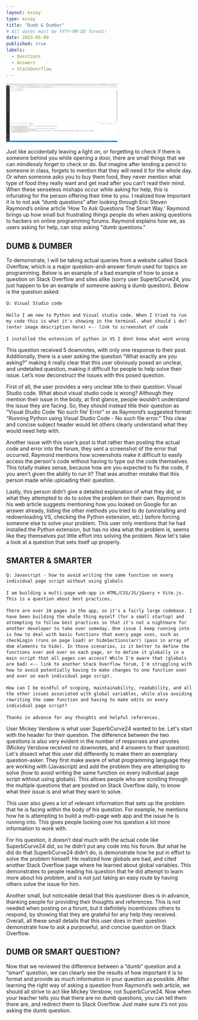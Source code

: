 ```yaml
---
layout: essay
type: essay
title: "Dumb & Dumber"
# All dates must be YYYY-MM-DD format!
date: 2023-05-09
published: true
labels:
  - Questions
  - Answers
  - StackOverflow
---
```


<img width="300px" class="rounded float-start pe-4" src="../img/BadExample.jpg">

Just like accidentally leaving a light on, or forgetting to check if there is someone behind you while opening a door, there are small things that we can mindlessly forget to check or do. But imagine after lending a pencil to someone in class, forgets to mention that they will need it for the whole day. Or when someone asks you to buy them food, they never mention what type of food they really want and get mad after you can’t read their mind. When these senseless mishaps occur while asking for help, this is infuriating for the person offering their time to you. I realized how important it is to not ask “dumb questions” after looking through Eric Steven Raymond’s online article ‘How To Ask Questions The Smart Way.’  Raymond brings up how small but frustrating things people do when asking questions to hackers on online programming forums. Raymond explains how we, as users asking for help, can stop asking "dumb questions."

## DUMB & DUMBER

To demonstrate, I will be taking actual queries from a website called Stack Overflow, which is a major question-and-answer forum used for topics on programming. Below is an example of a bad example of how to pose a question on Stack Overflow and sites alike (sorry user SuperbCurve24, you just happen to be an example of someone asking a dumb question). Below is the question asked:

```
Q: Visual Studio code

Hello I am new to Python and Visual studio code. When I tried to run my code this is what it's showing in the terminal. what should i do? (enter image description here) <-- link to screenshot of code

I installed the extension of python in VS I dont know what went wrong
```

This question received 5 downvotes, with only one response to their post. Additionally, there is a user asking the question “What exactly are you asking?” making it really clear that this user obviously posed an unclear, and undetailed question, making it difficult for people to help solve their issue. Let’s now deconstruct the issues with this posed question.

 First of all, the user provides a very unclear title to their question: Visual Studio code. What about visual studio code is wrong? Although they mention their issue in the body, at first glance, people wouldn’t understand the issue they are facing. So, they should instead title their question as “Visual Studio Code ‘No such file’ Error” or as Raymond’s suggested format: “Running Python using Visual Studio Code - No such file error.” This clear and concise subject header would let others clearly understand what they would need help with.
	
Another issue with this user’s post is that rather than posting the actual code and error into the forum, they sent a screenshot of the error that occurred. Raymond mentions how screenshots make it difficult to easily access the person's code without having to type out the code themselves. This totally makes sense, because how are you expected to fix the code, if you aren’t given the ability to run it? That was another mistake that this person made while uploading their question.

Lastly, this person didn’t give a detailed explanation of what they did, or what they attempted to do to solve the problem on their own. Raymond in his web article suggests mentioning how you looked on Google for an answer already, listing the other methods you tried to do (uninstalling and redownloading VS, checking the Python extension, etc.) before forcing someone else to solve your problem. This user only mentions that he had installed the Python extension, but has no idea what the problem is, seems like they themselves put little effort into solving the problem. Now let's take a look at a question that sets itself up properly.

## SMARTER & SMARTER

```
Q: Javascript - how to avoid writing the same function on every individual page script without using globals

I am building a multi-page web-app in HTML/CSS/JS/jQuery + Vite.js. This is a question about best practices.

There are over 24 pages in the app, so it's a fairly large codebase. I have been building the whole thing myself (for a small startup) and attempting to follow best practices so that it's not a nightmare for another developer to take over someday. One issue I keep running into is how to deal with basic functions that every page uses, such as checkLogin (runs on page load) or hideSections(arr) (pass in array of dom elements to hide). In those scenarios, is it better to define the functions over and over on each page, or to define it globally in a main script that all pages can access? While I'm aware that (globals are bad) <-- link to another Stack Overflow forum, I'm struggling with how to avoid potentially having to make changes to one function over and over on each individual page script.

How can I be mindful of scoping, maintainability, readability, and all the other issues associated with global variables, while also avoiding rewriting the same function and having to make edits on every individual page script?

Thanks in advance for any thoughts and helpful references.

```
 
User Mickey Versbow is what user SuperbCurve24 wanted to be. Let's start with the header for their question. The difference between the two questions is also very evident in the number of responses and upvotes (Mickey Versbow received no downvotes, and 4 answers to their question). Let's dissect what this user did differently to make them an exemplary question-asker. They first make aware of what programming language they are working with (Javascript) and add the problem they are attempting to solve (how to avoid writing the same function on every individual page script without using globals). This allows people who are scrolling through the multiple questions that are posted on Stack Overflow daily, to know what their issue is and what they want to solve. 

This user also gives a lot of relevant information that sets up the problem that he is facing within the body of his question. For example, he mentions how he is attempting to build a multi-page web app and the issue he is running into. This gives people looking over his question a lot more information to work with.
	
For his question, it doesn’t deal much with the actual code like SuperbCurve24 did, so he didn’t put any code into his forum. But what he did do that SuperbCurve24 didn’t do, is demonstrate how he put in effort to solve the problem himself. He realized how globals are bad, and cited another Stack Overflow page where he learned about global variables. This demonstrates to people reading his question that he did attempt to learn more about his problem, and is not just taking an easy route by having others solve the issue for him.

Another small, but noticeable detail that this questioner does is in advance, thanking people for providing their thoughts and references. This is not needed when posting on a forum, but it definitely incentivizes others to respond, by showing that they are grateful for any help they received. Overall, all these small details that this user does in their question demonstrate how to ask a purposeful, and concise question on Stack Overflow.

## DUMB OR SMART QUESTION?

Now that we reviewed the difference between a “dumb” question and a “smart” question, we can clearly see the results of how important it is to format and provide as much information in your question as possible. After learning the right way of asking a question from Raymond’s web article, we should all strive to act like Mickey Versbow, not SuperbCurve24. Now when your teacher tells you that there are no dumb questions, you can tell them there are, and redirect them to Stack Overflow. Just make sure it’s not you asking the dumb question.
